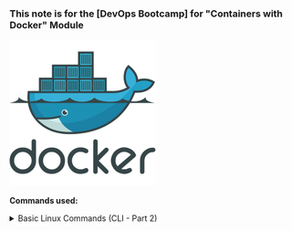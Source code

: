 ### This note is for the [DevOps Bootcamp] for "Containers with Docker" Module ###

![Docker](img/docker.png "OS & Linux Basics Module")

**Commands used:**

<details>
<summary>Basic Linux Commands (CLI - Part 2)</summary>
<br />

Containers vs Images
- `docker run -e POSTGRES_PASSWORD=mysecretpassword postgres:13.7`
- `docker ps` = list running containers

Docker main commands
- ``docker pull redis``
- `docker images`
- ``docker run redis`` = pull + start comands
- ``docker run -d redis`` = detached mode
- ``docker stop [container ID]``
- ``docker start [container ID]``
- ``docker ps -a`` = list of containers running or not
- ``docker run -d redis:6.2``
- ``docker run -d -p[host port]:[container port] redis``

Docker Debug
- `docker logs [container ID/cantainer name]`
- `docker run -d -p6001:6379 --name redis-older redis:6.2`= give a name to a container
- `docker exec -it [container ID/ container name] /bin/bash` = access interactively the terminal of that container. You see that the cursor change to "root@[container ID]:/data#". There you can check your virtual file system ($ cd /; ls); check if all environmental variables are set correctly ($ env).`
-  - `exit` = exit the docker terminal

Simplified Docker workflow

![Docker](img/simple-docker-workflow.png "OS & Linux Basics Module")

Demos
- `docker network ls`
- `docker network create [network name] `
- `docker run -d -p 27017:27017 -e MONGO_INITDB_ROOT_USERNAME=admin -e MONGO_INITDB_ROOT_PASSWORD=password --name mongodb --net mongo-network mongo`
- `docker logs 33421c44c232 | tail`
- `docker logs 33421c44c232 -f` = string the logs while you make changes to the app



</details>
